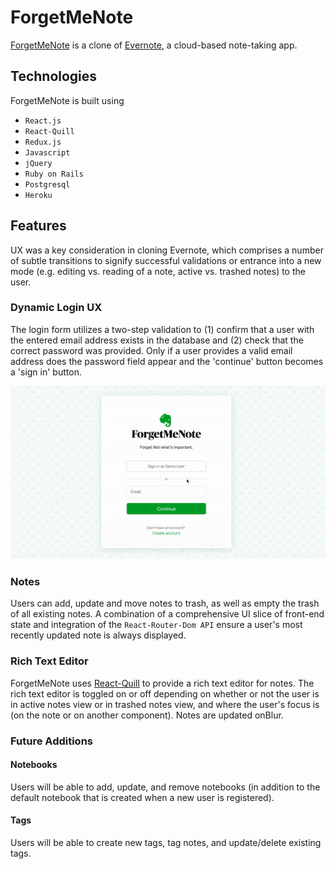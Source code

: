 # ForgetMeNote

[ForgetMeNote](https://forgetmenote.herokuapp.com/) is a clone of [Evernote](https://evernote.com/), a cloud-based note-taking app. 

## Technologies

ForgetMeNote is built using 
- `React.js` 
- `React-Quill`
- `Redux.js` 
- `Javascript` 
- `jQuery`
- `Ruby on Rails`
- `Postgresql`
- `Heroku`

## Features

UX was a key consideration in cloning Evernote, which comprises a number of subtle transitions to signify successful validations or entrance into a new mode (e.g. editing vs. reading of a note, active vs. trashed notes) to the user.

### Dynamic Login UX

The login form utilizes a two-step validation to (1) confirm that a user with the entered email address exists in the database and (2) check that the correct password was provided. Only if a user provides a valid email address does the password field appear and the 'continue' button becomes a 'sign in' button.

![login demo](https://github.com/mrcjbradley/ForgetMeNote/blob/master/app/assets/images/login.gif?raw=true "Login Demo")

### Notes
 Users can add, update and move notes to trash, as well as empty the trash of all existing notes. A combination of a comprehensive UI slice of front-end state and integration of the `React-Router-Dom API` ensure a user's most recently updated note is always displayed.

### Rich Text Editor
ForgetMeNote uses [React-Quill](https://github.com/zenoamaro/react-quill) to provide a rich text editor for notes. The rich text editor is toggled on or off depending on whether or not the user is in active notes view or in trashed notes view, and where the user's focus is (on the note or on another component). Notes are updated onBlur.

### Future Additions
#### Notebooks
Users will be able to add, update, and remove notebooks (in addition to the default notebook that is created when a new user is registered).

#### Tags
Users will be able to create new tags, tag notes, and update/delete existing tags.
